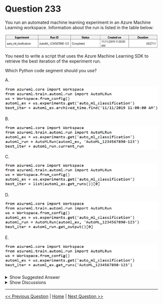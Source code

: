 # Question 233

You run an automated machine learning experiment in an Azure Machine Learning workspace. Information about the run is listed in the table below:

![Question Image](images/q233_q_0023100001.png)

You need to write a script that uses the Azure Machine Learning SDK to retrieve the best iteration of the experiment run.

Which Python code segment should you use?

A.

![Question Image](images/q233_q_0023100002.png)

B.

![Question Image](images/q233_q_0023100003.png)

C.

![Question Image](images/q233_q_0023100004.png)

D.

![Question Image](images/q233_q_0023200001.png)

E.

![Question Image](images/q233_q_0023200002.png)

<details>
  <summary>Show Suggested Answer</summary>

  <strong>D</strong><br>
<p>The get_output method on automl_classifier returns the best run and the fitted model for the last invocation. Overloads on get_output allow you to retrieve the best run and fitted model for any logged metric or for a particular iteration.</p>
<p>In [ ]:</p>
<p>best_run, fitted_model = local_run.get_output()</p>
<p>Reference:</p>
<p>https://notebooks.azure.com/azureml/projects/azureml-getting-started/html/how-to-use-azureml/automated-machine-learning/classification-with-deployment/auto- ml-classification-with-deployment.ipynb</p>

</details>

<details>
  <summary>Show Discussions</summary>

<blockquote><p><strong>G14th</strong> <code>(Thu 12 May 2022 15:09)</code> - <em>Upvotes: 11</em></p><p>answer is correct</p></blockquote>
<blockquote><p><strong>dev2dev</strong> <code>(Sun 20 Mar 2022 05:07)</code> - <em>Upvotes: 9</em></p><p>check section &quot;Retrieve the best model&quot;
https://docs.microsoft.com/en-us/azure/machine-learning/tutorial-auto-train-models</p></blockquote>
<blockquote><p><strong>james2033</strong> <code>(Sat 19 Oct 2024 02:42)</code> - <em>Upvotes: 2</em></p><p>This question is out-of-date, obsoleted since Microsoft release Azure SDK Machine Learning SDK v2. Should be

from azure.ai.ml import ...

not 

from azureml.core import Dataset

Reference: https://github.com/Azure/azure-sdk-for-python/tree/azure-ai-ml_1.11.1/sdk/ml/azure-ai-ml#authenticate-the-client

https://learn.microsoft.com/en-us/python/api/azure-ai-ml/azure.ai.ml.automl.trainingsettings?view=azure-python</p></blockquote>
<blockquote><p><strong>RamundiGR</strong> <code>(Tue 06 Feb 2024 20:23)</code> - <em>Upvotes: 1</em></p><p>answer is correct</p></blockquote>
<blockquote><p><strong>hargur</strong> <code>(Thu 20 Oct 2022 09:47)</code> - <em>Upvotes: 3</em></p><p>on 19Oct2021</p></blockquote>
<blockquote><p><strong>hargur</strong> <code>(Thu 20 Oct 2022 09:46)</code> - <em>Upvotes: 2</em></p><p>on 19Oct2021</p></blockquote>
<blockquote><p><strong>VJPrakash</strong> <code>(Thu 11 Aug 2022 16:24)</code> - <em>Upvotes: 3</em></p><p>on exam in August 2021</p></blockquote>
<blockquote><p><strong>ACSC</strong> <code>(Fri 08 Apr 2022 12:18)</code> - <em>Upvotes: 5</em></p><p>Answer is correct: use get_output()</p></blockquote>

</details>

---

[<< Previous Question](question_232.md) | [Home](/index.md) | [Next Question >>](question_234.md)
